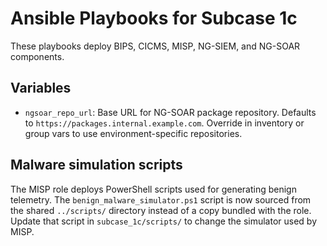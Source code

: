 # Ansible Playbooks for Subcase 1c

These playbooks deploy BIPS, CICMS, MISP, NG-SIEM, and NG-SOAR components.

## Variables

- `ngsoar_repo_url`: Base URL for NG-SOAR package repository. Defaults to `https://packages.internal.example.com`. Override in inventory or group vars to use environment-specific repositories.

## Malware simulation scripts

The MISP role deploys PowerShell scripts used for generating benign telemetry. The
`benign_malware_simulator.ps1` script is now sourced from the shared
`../scripts/` directory instead of a copy bundled with the role. Update that
script in `subcase_1c/scripts/` to change the simulator used by MISP.

